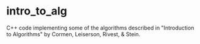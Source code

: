# intro_to_alg
C++ code implementing some of the algorithms described in "Introduction to Algorithms" by Cormen, Leiserson, Rivest, &amp; Stein.
